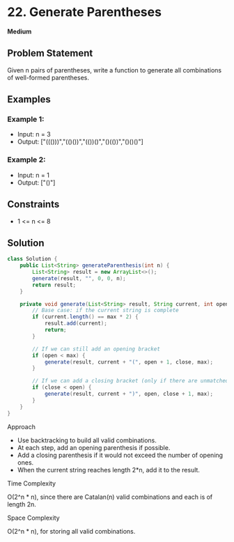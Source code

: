 # 22. Generate Parentheses
**Medium**

## Problem Statement
Given n pairs of parentheses, write a function to generate all combinations of well-formed parentheses.

## Examples
### Example 1:
- Input: n = 3
- Output: ["((()))","(()())","(())()","()(())","()()()"]

### Example 2:
- Input: n = 1
- Output: ["()"]

## Constraints
- 1 <= n <= 8

## Solution
```java
class Solution {
	public List<String> generateParenthesis(int n) {
		List<String> result = new ArrayList<>();
		generate(result, "", 0, 0, n);
		return result;
	}

	private void generate(List<String> result, String current, int open, int close, int max) {
		// Base case: if the current string is complete
		if (current.length() == max * 2) {
			result.add(current);
			return;
		}

		// If we can still add an opening bracket
		if (open < max) {
			generate(result, current + "(", open + 1, close, max);
		}

		// If we can add a closing bracket (only if there are unmatched opens)
		if (close < open) {
			generate(result, current + ")", open, close + 1, max);
		}
	}
}
```

Approach

- Use backtracking to build all valid combinations.
- At each step, add an opening parenthesis if possible.
- Add a closing parenthesis if it would not exceed the number of opening ones.
- When the current string reaches length 2*n, add it to the result.

Time Complexity

O(2^n * n), since there are Catalan(n) valid combinations and each is of length 2n.

Space Complexity

O(2^n * n), for storing all valid combinations.
